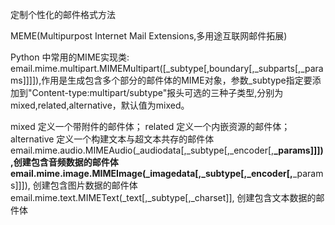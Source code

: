 定制个性化的邮件格式方法

MEME(Multipurpost Internet Mail Extensions,多用途互联网邮件拓展)

Python 中常用的MIME实现类:
email.mime.multipart.MIMEMultipart([_subtype[,boundary[,_subparts[,_params]]]]),作用是生成包含多个部分的邮件体的MIME对象，参数_subtype指定要添加到"Content-type:multipart/subtype"报头可选的三种子类型,分别为mixed,related,alternative，默认值为mixed。

mixed  定义一个带附件的邮件体；
related  定义一个内嵌资源的邮件体；
alternative 定义一个构建文本与超文本共存的邮件体
email.mime.audio.MIMEAudio(_audiodata[,_subtype[,_encoder[,**_params]]]),创建包含音频数据的邮件体
email.mime.image.MIMEImage(_imagedata[,_subtype[,_encoder[,**_params]]]), 创建包含图片数据的邮件体
email.mime.text.MIMEText(_text[,_subtype[,_charset]], 创建包含文本数据的邮件体
